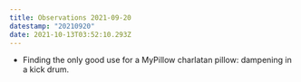 ```yaml
---
title: Observations 2021-09-20
datestamp: "20210920"
date: 2021-10-13T03:52:10.293Z
---
```

- Finding the only good use for a MyPillow charlatan pillow: dampening in a kick drum.